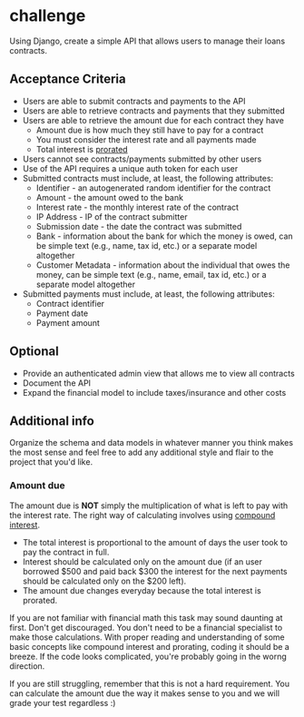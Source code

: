 # challenge

Using Django, create a simple API that allows users to manage their loans contracts.

## Acceptance Criteria
* Users are able to submit contracts and payments to the API
* Users are able to retrieve contracts and payments that they submitted
* Users are able to retrieve the amount due for each contract they have
     * Amount due is how much they still have to pay for a contract
     * You must consider the interest rate and all payments made
     * Total interest is [prorated](https://duckduckgo.com/?q=pro+rata)
* Users cannot see contracts/payments submitted by other users
* Use of the API requires a unique auth token for each user
* Submitted contracts must include, at least, the following attributes:
    * Identifier - an autogenerated random identifier for the contract
    * Amount - the amount owed to the bank
    * Interest rate - the monthly interest rate of the contract
    * IP Address - IP of the contract submitter
    * Submission date - the date the contract was submitted
    * Bank - information about the bank for which the money is owed, can be simple text (e.g., name,  tax id, etc.) or a separate model altogether
    * Customer Metadata - information about the individual that owes the money, can be simple text (e.g., name, email, tax id, etc.) or a separate model altogether
* Submitted payments must include, at least, the following attributes:
    * Contract identifier
    * Payment date
    * Payment amount

## Optional
* Provide an authenticated admin view that allows me to view all contracts
* Document the API
* Expand the financial model to include taxes/insurance and other costs

## Additional info
Organize the schema and data models in whatever manner you think makes the most sense and feel free to add any additional style and flair to the project that you'd like.

### Amount due
The amount due is **NOT** simply the multiplication of what is left to pay with the interest rate. The right way of calculating involves using [compound interest](https://duckduckgo.com/?q=compund+interest).

* The total interest is proportional to the amount of days the user took to pay the contract in full.
* Interest should be calculated only on the amount due (if an user borrowed $500 and paid back $300 the interest for the next payments should be calculated only on the $200 left).
* The amount due changes everyday because the total interest is prorated.

If you are not familiar with financial math this task may sound daunting at first. Don't get discouraged. You don't need to be a financial specialist to make those calculations. With proper reading and understanding of some basic concepts like compound interest and prorating, coding it should be a breeze. If the code looks complicated, you're probably going in the worng direction.

If you are still struggling, remember that this is not a hard requirement. You can calculate the amount due the way it makes sense to you and we will grade your test regardless :)
